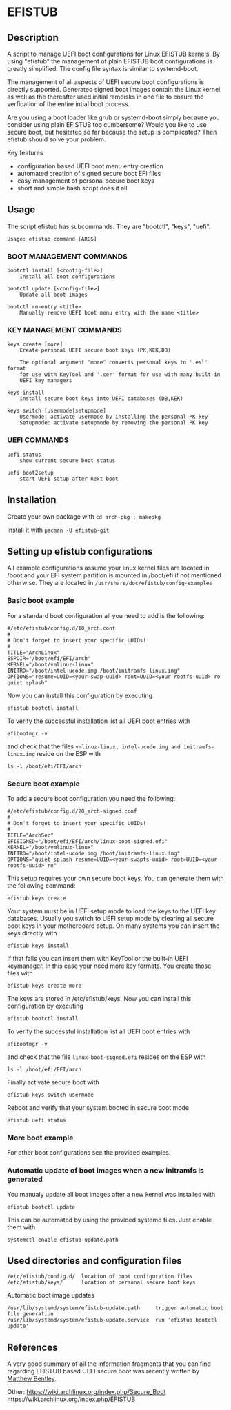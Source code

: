 # EFISTUB
## Description

A script to manage UEFI boot configurations for Linux EFISTUB kernels. By using "efistub"
the management of plain EFISTUB boot configurations is greatly simplified. The config file
syntax is similar to systemd-boot.

The management of all aspects of UEFI secure boot configurations is directly supported.
Generated signed boot images contain the Linux kernel as well as the thereafter used
initial ramdisks in one file to ensure the verfication of the entire intial boot process.

Are you using a boot loader like grub or systemd-boot simply because you consider
using plain EFISTUB too cumbersome? Would you like to use secure boot, but hesitated so
far because the setup is complicated? Then efistub should solve your problem.

Key features
  - configuration based UEFI boot menu entry creation
  - automated creation of signed secure boot EFI files
  - easy management of personal secure boot keys
  - short and simple bash script does it all

## Usage

The script efistub has subcommands. They are "bootctl", "keys", "uefi".
```
Usage: efistub command [ARGS]
```

### BOOT MANAGEMENT COMMANDS

```
bootctl install [<config-file>]
    Install all boot configurations

bootctl update [<config-file>]
    Update all boot images

bootctl rm-entry <title>
    Manually remove UEFI boot menu entry with the name <title>
```

### KEY MANAGEMENT COMMANDS

```
keys create [more]
    Create personal UEFI secure boot keys (PK,KEK,DB)

    The optional argument "more" converts personal keys to '.esl' format
    for use with KeyTool and '.cer' format for use with many built-in
    UEFI key managers

keys install
    install secure boot keys into UEFI databases (DB,KEK)

keys switch [usermode|setupmode]
    Usermode: activate usermode by installing the personal PK key
    Setupmode: activate setupmode by removing the personal PK key
```

### UEFI COMMANDS

```
uefi status
    show current secure boot status

uefi boot2setup
    start UEFI setup after next boot
```

## Installation

Create your own package with ```cd arch-pkg ; makepkg```

Install it with ```pacman -U efistub-git```

## Setting up efistub configurations

All example configurations assume your linux kernel files are located in /boot and your
EFI system partition is mounted in /boot/efi if not mentioned otherwise.
They are located in ```/usr/share/doc/efistub/config-examples```

### Basic boot example

For a standard boot configuration all you need to add is the following:

```
#/etc/efistub/config.d/10_arch.conf
#
# Don't forget to insert your specific UUIDs!
#
TITLE="ArchLinux"
ESPDIR="/boot/efi/EFI/arch"
KERNEL="/boot/vmlinuz-linux"
INITRD="/boot/intel-ucode.img /boot/initramfs-linux.img"
OPTIONS="resume=UUID=<your-swap-uuid> root=UUID=<your-rootfs-uuid> ro quiet splash"
```

Now you can install this configuration by executing

```
efistub bootctl install
```

To verify the successful installation list all UEFI boot entries with
```
efibootmgr -v
```
and check that the files ```vmlinuz-linux, intel-ucode.img and initramfs-linux.img``` reside
on the ESP with
```
ls -l /boot/efi/EFI/arch
```
### Secure boot example

To add a secure boot configuration you need the following:

```
#/etc/efistub/config.d/20_arch-signed.conf
#
# Don't forget to insert your specific UUIDs!
#
TITLE="ArchSec"
EFISIGNED="/boot/efi/EFI/arch/linux-boot-signed.efi"
KERNEL="/boot/vmlinuz-linux"
INITRD="/boot/intel-ucode.img /boot/initramfs-linux.img"
OPTIONS="quiet splash resume=UUID=<your-swapfs-uuid> root=UUID=<your-rootfs-uuid> ro"
```

This setup requires your own secure boot keys. You can generate them with
the following command:
```
efistub keys create
```
Your system must be in UEFI setup mode to load the keys to the UEFI key databases.
Usually you switch to UEFI setup mode by clearing all secure boot keys in your
motherboard setup. On many systems you can insert the keys directly with
```
efistub keys install
```
If that fails you can insert them with KeyTool or the built-in UEFI keymanager.
In this case your need more key formats. You create those files with
```
efistub keys create more
```
The keys are stored in /etc/efistub/keys.
Now you can install this configuration by executing
```
efistub bootctl install
```
To verify the successful installation list all UEFI boot entries with
```
efibootmgr -v
```
and check that the file ```linux-boot-signed.efi``` resides on the ESP with
```
ls -l /boot/efi/EFI/arch
```
Finally activate secure boot with
```
efistub keys switch usermode
```
Reboot and verify that your system booted in secure boot mode
```
efistub uefi status
```
### More boot example

For other boot configurations see the provided examples.

### Automatic update of boot images when a new initramfs is generated

You manualy update all boot images after a new kernel was installed with
```
efistub bootctl update
```

This can be automated by using the provided systemd files. Just enable them with
```
systemctl enable efistub-update.path
```

## Used directories and configuration files

```
/etc/efistub/config.d/  location of boot configuration files
/etc/efistub/keys/      location of personal secure boot keys
```

Automatic boot image updates

```
/usr/lib/systemd/system/efistub-update.path	    trigger automatic boot file generation
/usr/lib/systemd/system/efistub-update.service  run 'efistub bootctl update'
```

## References

A very good summary of all the information fragments that you can find regarding EFISTUB based UEFI secure boot was recently written by [Matthew Bentley](https://bentley.link/secureboot).

Other:
https://wiki.archlinux.org/index.php/Secure_Boot
https://wiki.archlinux.org/index.php/EFISTUB
